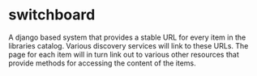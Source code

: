 switchboard
===========

A django based system that provides a stable URL for every item in the libraries catalog. Various discovery services will link to these URLs. The page for each item will in turn link out to various other resources that provide methods for accessing the content of the items.